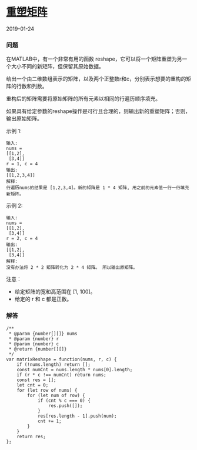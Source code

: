 # [重塑矩阵](https://leetcode-cn.com/problems/reshape-the-matrix)
2019-01-24

### 问题

在MATLAB中，有一个非常有用的函数 reshape，它可以将一个矩阵重塑为另一个大小不同的新矩阵，但保留其原始数据。

给出一个由二维数组表示的矩阵，以及两个正整数r和c，分别表示想要的重构的矩阵的行数和列数。

重构后的矩阵需要将原始矩阵的所有元素以相同的行遍历顺序填充。

如果具有给定参数的reshape操作是可行且合理的，则输出新的重塑矩阵；否则，输出原始矩阵。

示例 1:

```
输入:
nums =
[[1,2],
 [3,4]]
r = 1, c = 4
输出:
[[1,2,3,4]]
解释:
行遍历nums的结果是 [1,2,3,4]。新的矩阵是 1 * 4 矩阵, 用之前的元素值一行一行填充新矩阵。
```
示例 2:

```
输入:
nums =
[[1,2],
 [3,4]]
r = 2, c = 4
输出:
[[1,2],
 [3,4]]
解释:
没有办法将 2 * 2 矩阵转化为 2 * 4 矩阵。 所以输出原矩阵。
```
注意：

* 给定矩阵的宽和高范围在 [1, 100]。
* 给定的 r 和 c 都是正数。

### 解答

```
/**
 * @param {number[][]} nums
 * @param {number} r
 * @param {number} c
 * @return {number[][]}
 */
var matrixReshape = function(nums, r, c) {
    if (!nums.length) return [];
    const numCnt = nums.length * nums[0].length;
    if (r * c !== numCnt) return nums;
    const res = [];
    let cnt = 0;
    for (let row of nums) {
        for (let num of row) {
            if (cnt % c === 0) {
                res.push([]);
            }
            res[res.length - 1].push(num);
            cnt += 1;
        }
    }
    return res;
};
```